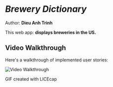 
# *Brewery Dictionary*

Author: **Dieu Anh Trinh**

This web app: **displays breweries in the US.**

## Video Walkthrough

Here's a walkthrough of implemented user stories:

<img src='https://i.imgur.com/ad4gZcH.gif' title='Video Walkthrough' width='' alt='Video Walkthrough' />

GIF created with LICEcap
